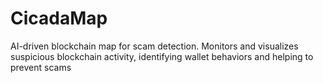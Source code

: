 # CicadaMap
AI-driven blockchain map for scam detection. Monitors and visualizes suspicious blockchain activity, identifying wallet behaviors and helping to prevent scams
